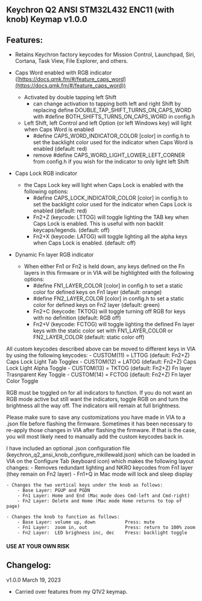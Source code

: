 ## Keychron Q2 ANSI STM32L432 ENC11 (with knob) Keymap v1.0.0

## Features:
- Retains Keychron factory keycodes for Mission Control, Launchpad, Siri, Cortana, Task View, File Explorer, and others. 

- Caps Word enabled with RGB indicator ([https://docs.qmk.fm/#/feature_caps_word](https://docs.qmk.fm/#/feature_caps_word))
    - Activated by double tapping left Shift
        - can change activation to tapping both left and right Shift by replacing define DOUBLE_TAP_SHIFT_TURNS_ON_CAPS_WORD with #define BOTH_SHIFTS_TURNS_ON_CAPS_WORD in config.h
    - Left Shift, left Control and left Option (or left Windows key) will light when Caps Word is enabled
        - #define CAPS_WORD_INDICATOR_COLOR [color] in config.h to set the backlight color used for the indicator when Caps Word is enabled (default: red)
        - remove #define CAPS_WORD_LIGHT_LOWER_LEFT_CORNER from config.h if you wish for the indicator to only light left Shift

- Caps Lock RGB indicator
    - the Caps Lock key will light when Caps Lock is enabled with the following options:
        - #define CAPS_LOCK_INDICATOR_COLOR [color] in config.h to set the backlight color used for the indicator when Caps Lock is enabled (default: red)
        - Fn2+Z (keycode: LTTOG) will toggle lighting the TAB key when Caps Lock is enabled. This is useful with non backlit keycaps/legends. (default: off)
        - Fn2+X (keycode: LATOG) will toggle lighting all the alpha keys when Caps Lock is enabled. (default: off)

- Dynamic Fn layer RGB indicator
    - When either Fn1 or Fn2 is held down, any keys defined on the Fn layers in this firmware or in VIA will be highlighted with the following options:
        - #define FN1_LAYER_COLOR [color] in config.h to set a static color for defined keys on Fn1 layer (default: orange)
        - #define FN2_LAYER_COLOR [color] in config.h to set a static color for defined keys on Fn2 layer (default: green)
        - Fn2+C (keycode: TKTOG) will toggle turning off RGB for keys with no definition (default: RGB off)
        - Fn2+V (keycode: FCTOG) will toggle lighting the defined Fn layer keys with the static color set with FN1_LAYER_COLOR or FN2_LAYER_COLOR (default: static color off)

All custom keycodes described above can be moved to different keys in VIA by using the following keycodes:
        - CUSTOM(11) = LTTOG (default: Fn2+Z) Caps Lock Light Tab Togglex
        - CUSTOM(12) = LATOG (default: Fn2+Z) Caps Lock Light Alpha Toggle
        - CUSTOM(13) = TKTOG (default: Fn2+Z) Fn layer Trasnparent Key Toggle
        - CUSTOM(14) = FCTOG (default: Fn2+Z) Fn layer Color Toggle

RGB must be toggled on for all indicators to function. If you do not want an RGB mode active but still want the indicators, toggle RGB on and turn the brightness all the way off. The indicators will remain at full brightness.

Please make sure to save any customizations you have made in VIA to a .json file before flashing the firmware. Sometimes it has been necessary to re-apply those changes in VIA after flashing the firmware. If that is the case, you will most likely need to manually add the custom keycodes back in.

I have included an optional .json configuration file (keychron_q2_ansi_knob_configure_mkillewald.json) which can be loaded in VIA on the Configure Tab (keyboard icon) which makes the following layout changes:
    - Removes redundant lighting and NKRO keycodes from Fn1 layer (they remain on Fn2 layer)
    - Fn1+Q in Mac mode will lock and sleep display 
    
    - Changes the two vertical keys under the knob as follows:
        - Base Layer: PGUP and PGDN
        - Fn1 Layer: Home and End (Mac mode does Cmd-left and Cmd-right)
        - Fn2 Layer: Delete and Home (Mac mode Home returns to top of page)
        
    - Changes the knob to function as follows:
        - Base Layer: volume up, down           Press: mute
        - Fn1 Layer:  zoom in, out              Press: return to 100% zoom
        - Fn2 Layer:  LED brighness inc, dec    Press: backlight toggle
        
#### USE AT YOUR OWN RISK

## Changelog:

v1.0.0  March 19, 2023 
- Carried over features from my Q1V2 keymap.

 